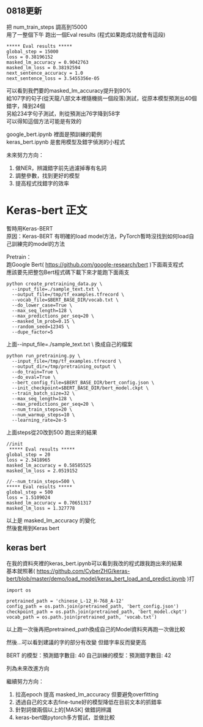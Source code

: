 ## 0818更新

把 num_train_steps 調高到15000  
用了一整個下午
跑出一個Eval results (程式如果跑成功就會有這段)

```shell
***** Eval results *****
global_step = 15000
loss = 0.38196152
masked_lm_accuracy = 0.9042763
masked_lm_loss = 0.38192594
next_sentence_accuracy = 1.0
next_sentence_loss = 3.5455356e-05
```
可以看到我們要的masked_lm_accuracy提升到90%  
給107字的句子(從天龍八部文本裡隨機挑一個段落)測試，從原本模型預測出40個錯字，降到24個   
另給234字句子測試，則從預測出76字降到58字  
可以得知這個方法可能是有效的

google_bert.ipynb 裡面是預訓練的範例  
keras_bert.ipynb 是套用模型及錯字偵測的小程式

未來努力方向：
1. 做NER，辨識錯字前先過濾掉專有名詞
2. 調整參數，找到更好的模型
3. 提高程式找錯字的效率

# Keras-bert 正文

暫時用Keras-BERT  
原因：Keras-BERT 有明確的load model方法，PyTorch暫時沒找到如何load自己訓練完的model的方法

Pretrain：   
跑Google Bert( https://github.com/google-research/bert )下面兩支程式   
應該要先把整包Bert程式碼下載下來才能跑下面兩支

```shell
python create_pretraining_data.py \
  --input_file=./sample_text.txt \
  --output_file=/tmp/tf_examples.tfrecord \
  --vocab_file=$BERT_BASE_DIR/vocab.txt \
  --do_lower_case=True \
  --max_seq_length=128 \
  --max_predictions_per_seq=20 \
  --masked_lm_prob=0.15 \
  --random_seed=12345 \
  --dupe_factor=5
```

上面--input_file=./sample_text.txt \ 換成自己的檔案

```shell
python run_pretraining.py \
  --input_file=/tmp/tf_examples.tfrecord \
  --output_dir=/tmp/pretraining_output \
  --do_train=True \
  --do_eval=True \
  --bert_config_file=$BERT_BASE_DIR/bert_config.json \
  --init_checkpoint=$BERT_BASE_DIR/bert_model.ckpt \
  --train_batch_size=32 \
  --max_seq_length=128 \
  --max_predictions_per_seq=20 \
  --num_train_steps=20 \
  --num_warmup_steps=10 \
  --learning_rate=2e-5
```

上面steps從20改到500 跑出來的結果

```shell
//init
 ***** Eval results *****
global_step = 20
loss = 2.3418965
masked_lm_accuracy = 0.58585525
masked_lm_loss = 2.0519152

//--num_train_steps=500 \
***** Eval results *****
global_step = 500
loss = 1.5109024
masked_lm_accuracy = 0.70651317
masked_lm_loss = 1.327778
```

以上是 masked_lm_accuracy 的變化  
然後套用到Keras bert

## keras bert

在我的資料夾裡的keras_bert.ipynb可以看到我改的程式跟我跑出來的結果  
基本就照著( https://github.com/CyberZHG/keras-bert/blob/master/demo/load_model/keras_bert_load_and_predict.ipynb )打

```shell
import os

pretrained_path = 'chinese_L-12_H-768_A-12'
config_path = os.path.join(pretrained_path, 'bert_config.json')
checkpoint_path = os.path.join(pretrained_path, 'bert_model.ckpt')
vocab_path = os.path.join(pretrained_path, 'vocab.txt')

```
以上跑一次後再把pretrained_path換成自己的Model資料夾再跑一次做比較

然後...可以看到建議的字的部分有改變
但錯字率反而變更高

BERT 的模型：預測錯字數目: 40
自己訓練的模型：預測錯字數目: 42

列為未來改進方向

繼續努力方向：

1. 拉高epoch 提高 masked_lm_accuracy 但要避免overfitting
2. 透過自己的文本去fine-tune好的模型降低在目前文本的抓錯率
3. 針對詞做兩個以上的[MASK] 做錯詞辨識
4. keras-bert跟pytorch多方嘗試，並做比較
